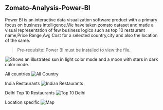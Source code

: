 ## Zomato-Analysis-Power-BI

Power BI is an interactive data visualization software product with a primary focus on business intelligence.We have taken zomato dataset and made a visual representation of few business logics such as top 10 restaurant name,Price Range,Avg Cost for a selected country,city and also the location of the same.


>Pre-requisite: Power BI must be installed to view the file.

<picture>
  <source media="(prefers-color-scheme: dark)" srcset="https://drive.google.com/file/d/1XCIVr0KdnrkZ_Gc2HxirkDlkR6cd9Cpt/view?usp=sharing">
  <source media="(prefers-color-scheme: light)" srcset="https://drive.google.com/file/d/1LhxBsibe4wnlXFoYYDIB5BIg1VQive0y/view?usp=sharing">
  <img alt="Shows an illustrated sun in light color mode and a moon with stars in dark color mode." src="https://user-images.githubusercontent.com/25423296/163456779-a8556205-d0a5-45e2-ac17-42d089e3c3f8.png">
</picture>

All countries
![All Country](https://drive.google.com/file/d/1XCIVr0KdnrkZ_Gc2HxirkDlkR6cd9Cpt/view?usp=sharing)

India Restaurants
![Indian Restaurants](https://drive.google.com/file/d/1LhxBsibe4wnlXFoYYDIB5BIg1VQive0y/view?usp=sharing)

Delhi Top 10 Restaurants
![Top 10 Delhi](https://drive.google.com/file/d/13htiR4z20dXRKRqAMPsC9FH-eFpTNW0Q/view?usp=sharing)

Location specific
![Map](https://drive.google.com/file/d/15_hhDpC6kPubJcVmOHjIApoKkZl75_if/view?usp=sharing)


